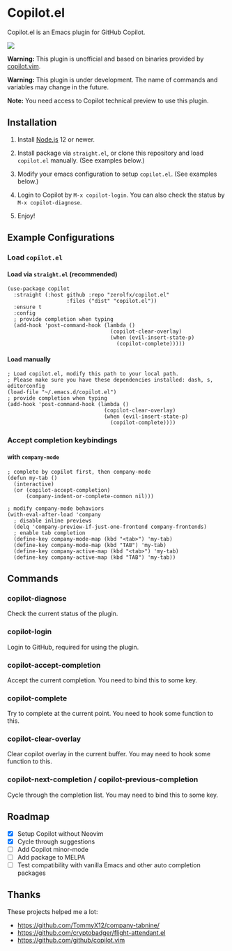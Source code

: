# Copilot.el

Copilot.el is an Emacs plugin for GitHub Copilot.

![](assets/demo.gif)

**Warning:** This plugin is unofficial and based on binaries provided by [copilot.vim](https://github.com/github/copilot.vim).

**Warning:** This plugin is under development. The name of commands and variables may change in the future.

**Note:** You need access to Copilot technical preview to use this plugin.

## Installation

1. Install [Node.js](https://nodejs.org/en/download/) 12 or newer.

2. Install package via `straight.el`, or clone this repository and load `copilot.el` manually. (See examples below.)

3. Modify your emacs configuration to setup `copilot.el`. (See examples below.)

4. Login to Copilot by `M-x copilot-login`. You can also check the status by `M-x copilot-diagnose`.

5. Enjoy!

## Example Configurations

### Load `copilot.el`

#### Load via `straight.el` (recommended)


```elisp
(use-package copilot
  :straight (:host github :repo "zerolfx/copilot.el"
                   :files ("dist" "copilot.el"))
  :ensure t
  :config
  ; provide completion when typing
  (add-hook 'post-command-hook (lambda ()
                                 (copilot-clear-overlay)
                                 (when (evil-insert-state-p)
                                   (copilot-complete)))))
```

#### Load manually

```elisp
; Load copilot.el, modify this path to your local path.
; Please make sure you have these dependencies installed: dash, s, editorconfig
(load-file "~/.emacs.d/copilot.el")
; provide completion when typing
(add-hook 'post-command-hook (lambda ()
                               (copilot-clear-overlay)
                               (when (evil-insert-state-p)
                                 (copilot-complete))))
```


### Accept completion keybindings

#### with `company-mode`


```elisp
; complete by copilot first, then company-mode
(defun my-tab ()
  (interactive)
  (or (copilot-accept-completion)
      (company-indent-or-complete-common nil)))

; modify company-mode behaviors
(with-eval-after-load 'company
  ; disable inline previews
  (delq 'company-preview-if-just-one-frontend company-frontends)
  ; enable tab completion
  (define-key company-mode-map (kbd "<tab>") 'my-tab)
  (define-key company-mode-map (kbd "TAB") 'my-tab)
  (define-key company-active-map (kbd "<tab>") 'my-tab)
  (define-key company-active-map (kbd "TAB") 'my-tab))
```

## Commands

### copilot-diagnose

Check the current status of the plugin.

### copilot-login

Login to GitHub, required for using the plugin.

### copilot-accept-completion

Accept the current completion. You need to bind this to some key.

### copilot-complete

Try to complete at the current point. You need to hook some function to this.

### copilot-clear-overlay

Clear copilot overlay in the current buffer. You may need to hook some function to this.

### copilot-next-completion / copilot-previous-completion

Cycle through the completion list. You may need to bind this to some key.


## Roadmap

+ [x] Setup Copilot without Neovim
+ [x] Cycle through suggestions
+ [ ] Add Copilot minor-mode
+ [ ] Add package to MELPA
+ [ ] Test compatibility with vanilla Emacs and other auto completion packages

## Thanks

These projects helped me a lot:

+ https://github.com/TommyX12/company-tabnine/
+ https://github.com/cryptobadger/flight-attendant.el
+ https://github.com/github/copilot.vim
